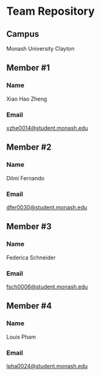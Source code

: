 # Team Repository
## Campus
Monash University Clayton

## Member #1
### Name
Xiao Hao Zheng
### Email
xzhe0014@student.monash.edu


## Member #2
### Name
Dilmi Fernando
### Email
dfer0030@student.monash.edu


## Member #3
### Name
Federica Schneider
### Email
fsch0006@student.monash.edu


## Member #4
### Name
Louis Pham
### Email
lpha0024@student.monash.edu
